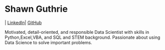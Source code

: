 # Shawn Guthrie

| [LinkedIn](https://www.linkedin.com/in/shawn-guthrie/)| [GitHub](https://github.com/Sguthrie123)

Motivated, detail-oriented, and responsible Data Scientist with skills in Python,Excel,VBA, and SQL and STEM background. 
Passionate about using Data Science to solve important problems.
